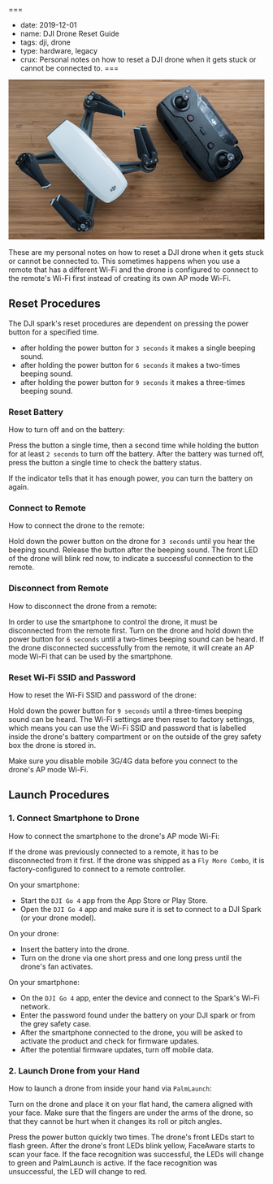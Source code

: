 ===
- date: 2019-12-01
- name: DJI Drone Reset Guide
- tags: dji, drone
- type: hardware, legacy
- crux: Personal notes on how to reset a DJI drone when it gets stuck or cannot be connected to.
===


![DJI Spark with Remote Controller](./dji-drone-reset-guide/dji-spark-with-controller.jpg)

These are my personal notes on how to reset a DJI drone when it gets stuck or cannot be
connected to. This sometimes happens when you use a remote that has a different Wi-Fi
and the drone is configured to connect to the remote's Wi-Fi first instead of creating
its own AP mode Wi-Fi.


## Reset Procedures

The DJI spark's reset procedures are dependent on pressing the power button for a specified time.

- after holding the power button for `3 seconds` it makes a single beeping sound.
- after holding the power button for `6 seconds` it makes a two-times beeping sound.
- after holding the power button for `9 seconds` it makes a three-times beeping sound.


### Reset Battery

How to turn off and on the battery:

Press the button a single time, then a second time while holding the button for at least
`2 seconds` to turn off the battery. After the battery was turned off, press the button a
single time to check the battery status.

If the indicator tells that it has enough power, you can turn the battery on again.


### Connect to Remote

How to connect the drone to the remote:

Hold down the power button on the drone for `3 seconds` until you hear the beeping sound.
Release the button after the beeping sound. The front LED of the drone will blink red now,
to indicate a successful connection to the remote.


### Disconnect from Remote

How to disconnect the drone from a remote:

In order to use the smartphone to control the drone, it must be disconnected from the remote
first. Turn on the drone and hold down the power button for `6 seconds` until a two-times
beeping sound can be heard. If the drone disconnected successfully from the remote, it will
create an AP mode Wi-Fi that can be used by the smartphone.


### Reset Wi-Fi SSID and Password

How to reset the Wi-Fi SSID and password of the drone:

Hold down the power button for `9 seconds` until a three-times beeping sound can be heard.
The Wi-Fi settings are then reset to factory settings, which means you can use the Wi-Fi
SSID and password that is labelled inside the drone's battery compartment or on the outside
of the grey safety box the drone is stored in.

Make sure you disable mobile 3G/4G data before you connect to the drone's AP mode Wi-Fi.


## Launch Procedures


### 1. Connect Smartphone to Drone

How to connect the smartphone to the drone's AP mode Wi-Fi:

If the drone was previously connected to a remote, it has to be disconnected from it first.
If the drone was shipped as a `Fly More Combo`, it is factory-configured to connect to a remote
controller.


On your smartphone:

- Start the `DJI Go 4` app from the App Store or Play Store.
- Open the `DJI Go 4` app and make sure it is set to connect to a DJI Spark (or your drone model).

On your drone:

- Insert the battery into the drone.
- Turn on the drone via one short press and one long press until the drone's fan activates.

On your smartphone:

- On the `DJI Go 4` app, enter the device and connect to the Spark's Wi-Fi network.
- Enter the password found under the battery on your DJI spark or from the grey safety case.
- After the smartphone connected to the drone, you will be asked to activate the product and check for firmware updates.
- After the potential firmware updates, turn off mobile data.


### 2. Launch Drone from your Hand

How to launch a drone from inside your hand via `PalmLaunch`:

Turn on the drone and place it on your flat hand, the camera aligned with your face.
Make sure that the fingers are under the arms of the drone, so that they cannot be hurt
when it changes its roll or pitch angles.

Press the power button quickly two times. The drone's front LEDs start to flash green.
After the drone's front LEDs blink yellow, FaceAware starts to scan your face. If the face
recognition was successful, the LEDs will change to green and PalmLaunch is active. If the
face recognition was unsuccessful, the LED will change to red.

